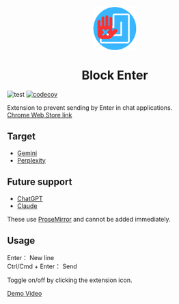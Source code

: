 <div align="center">
  <img src="assets/icon.png" alt="Block Enter" width="100px">
  <h1 style="color: hsl(, 100%, 50%);">Block Enter</h1>
</div>

![test](https://github.com/yuta-nishi/block-enter/actions/workflows/test.yaml/badge.svg)
[![codecov](https://codecov.io/gh/yuta-nishi/block-enter/graph/badge.svg?token=CLKW9RHPAU)](https://codecov.io/gh/yuta-nishi/block-enter)

Extension to prevent sending by Enter in chat applications. \
[Chrome Web Store link](https://chrome.google.com/webstore/detail/block-enter/epcbggfjoekpdmenggjelljjegjdbpog)

## Target

- [Gemini](https://gemini.google.com)
- [Perplexity](https://www.perplexity.ai)

## Future support

- [ChatGPT](https://chatgpt.com)
- [Claude](https://claude.ai)

These use [ProseMirror](https://prosemirror.net/) and cannot be added immediately.

## Usage

Enter： New line \
Ctrl/Cmd + Enter： Send

Toggle on/off by clicking the extension icon.

[Demo Video](https://www.youtube.com/watch?v=qracBb9PGDk)
